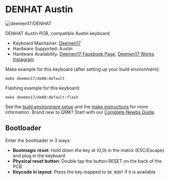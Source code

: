 # DENHAT Austin

![deemen17/DENHAT](https://i.imgur.com/.png)

DENHAT Austin PCB, compatible Austin keyboard.

* Keyboard Maintainer: [Deemen17](https://github.com/Deemen17)
* Hardware Supported: Austin
* Hardware Availability: [Deemen17 Facebook Page](https://www.facebook.com/deemen17/), [Deemen17 Works Instagram](https://www.instagram.com/deemen17.works)

Make example for this keyboard (after setting up your build environment):

    make deemen17/de80:default

Flashing example for this keyboard:

    make deemen17/de80:default:flash

See the [build environment setup](https://docs.qmk.fm/#/getting_started_build_tools) and the [make instructions](https://docs.qmk.fm/#/getting_started_make_guide) for more information. Brand new to QMK? Start with our [Complete Newbs Guide](https://docs.qmk.fm/#/newbs).

## Bootloader

Enter the bootloader in 3 ways:

* **Bootmagic reset**: Hold down the key at (0,0) in the matrix (ESC/Escape) and plug in the keyboard
* **Physical reset button**: Double tap the button RESET on the back of the PCB
* **Keycode in layout**: Press the key mapped to `QK_BOOT` if it is available
